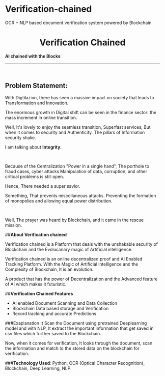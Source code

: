 # Verification-chained
OCR + NLP based document verification system powered by Blockchain

<h1><strong><center>Verification Chained</strong></h1>
<strong>AI chained with the Blocks</strong>

-----------
<br>

## Problem Statement:
With Digtilazion, there has seen a massive impact on society that leads to Transformation and Innovation.

The enormous growth in Digital shift can be seen in the finance sector: the mass increment in online transition.
<br>

Well,
It's lovely to enjoy the seamless transition, Superfast services, But when it comes to security and Authenticity. 
The pillars of Information security shake.

I am talking about <strong>Integrity</strong>.

<br>

Because of the Centralization "Power in a single hand", The porthole to fraud cases, cyber attacks Manipulation of data, corruption, and other critical problems is still open.

Hence,
There needed a super savior.

Something,
That prevents miscellaneous attacks.  Preventing the formation of monopolies and allowing equal power distribution.

<br>

Well, 
The prayer was heard by Blockchain, and it came in the rescue mission.


##<strong>About Verification chained</strong>

Verification chained is a Platform that deals with the unshakable security of Blockchain and the Evolucanary magic of Artificial intelligence.


Verification chained is an online decentralized proof and AI Enabled Tracking Platform.
With the Magic of Artificial intelligence and the Complexity of Blockchain, It is an evolution.

A product that has the power of Decentralization and the Advanced feature of AI which makes it futuristic.


##<strong>Verification Chained Features</strong>


*   AI enabled Document Scanning and Data Collection
*   Blockchain Data based storage and Verification
*   Record tracking and accurate Predictions


###Exaplanation
It Scan the Document using pretrained Deeplearning model and with NLP, It extract the important information that get saved in csv files which further saved to the Blockchain.

Now, when it comes for verification, It looks through the document, scan the information and match to the stored data on the blockchain for verification.
 
###<strong>Technology Used</strong>: Python, OCR (Optical Character Recognition), Blockchain, Deep Learning, NLP.






